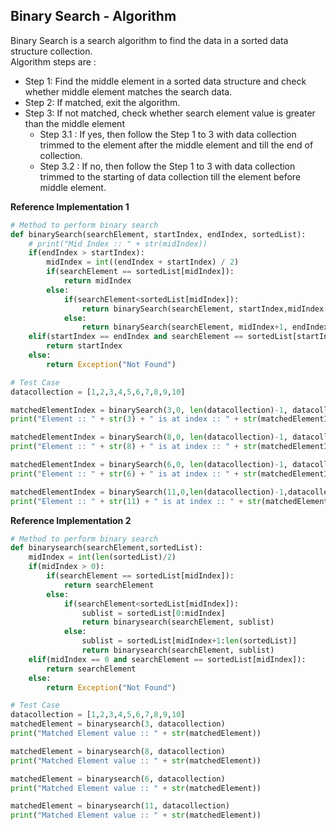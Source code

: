 ## Binary Search - Algorithm

Binary Search is a search algorithm to find the data in a sorted data structure collection.  
Algorithm steps are :
* Step 1: Find the middle element in a sorted data structure and check whether middle element matches the search data.
* Step 2: If matched, exit the algorithm.
* Step 3: If not matched, check whether search element value is greater than the middle element
	* Step 3.1 : If yes, then follow the Step 1 to 3 with data collection trimmed to the element after the middle element and till the end of collection.
	* Step 3.2 : If no, then follow the Step 1 to 3 with data collection trimmed to the starting of data collection till the element before middle element.
	
**Reference Implementation 1**
```python
# Method to perform binary search
def binarySearch(searchElement, startIndex, endIndex, sortedList):
    # print("Mid Index :: " + str(midIndex))
    if(endIndex > startIndex):
        midIndex = int((endIndex + startIndex) / 2)
        if(searchElement == sortedList[midIndex]):
            return midIndex
        else:
            if(searchElement<sortedList[midIndex]):
                return binarySearch(searchElement, startIndex,midIndex-1,sortedList)
            else:
                return binarySearch(searchElement, midIndex+1, endIndex, sortedList)
    elif(startIndex == endIndex and searchElement == sortedList[startIndex]):
        return startIndex
    else:
        return Exception("Not Found")

# Test Case
datacollection = [1,2,3,4,5,6,7,8,9,10]

matchedElementIndex = binarySearch(3,0, len(datacollection)-1, datacollection)
print("Element :: " + str(3) + " is at index :: " + str(matchedElementIndex))

matchedElementIndex = binarySearch(8,0, len(datacollection)-1, datacollection)
print("Element :: " + str(8) + " is at index :: " + str(matchedElementIndex))

matchedElementIndex = binarySearch(6,0, len(datacollection)-1, datacollection)
print("Element :: " + str(6) + " is at index :: " + str(matchedElementIndex))

matchedElementIndex = binarySearch(11,0,len(datacollection)-1,datacollection)
print("Element :: " + str(11) + " is at index :: " + str(matchedElementIndex))
```

**Reference Implementation 2**
```python
# Method to perform binary search
def binarysearch(searchElement,sortedList):
    midIndex = int(len(sortedList)/2)
    if(midIndex > 0):
        if(searchElement == sortedList[midIndex]):
            return searchElement
        else:
            if(searchElement<sortedList[midIndex]):
                sublist = sortedList[0:midIndex]
                return binarysearch(searchElement, sublist)
            else:
                sublist = sortedList[midIndex+1:len(sortedList)]
                return binarysearch(searchElement, sublist)
    elif(midIndex == 0 and searchElement == sortedList[midIndex]):
        return searchElement
    else:
        return Exception("Not Found")

# Test Case
datacollection = [1,2,3,4,5,6,7,8,9,10]
matchedElement = binarysearch(3, datacollection)
print("Matched Element value :: " + str(matchedElement))

matchedElement = binarysearch(8, datacollection)
print("Matched Element value :: " + str(matchedElement))

matchedElement = binarysearch(6, datacollection)
print("Matched Element value :: " + str(matchedElement))

matchedElement = binarysearch(11, datacollection)
print("Matched Element value :: " + str(matchedElement))
```
